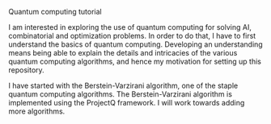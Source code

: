 Quantum computing tutorial

I am interested in exploring the use of quantum computing for solving AI, combinatorial and optimization problems. In order to do that, I have to first understand the basics of quantum computing. Developing an understanding means being able to explain the details and intricacies of the various quantum computing algorithms, and hence my motivation for setting up this repository.

I have started with the Berstein-Varzirani algorithm, one of the staple quantum computing algorithms. The Berstein-Varzirani algorithm is implemented using the ProjectQ framework. I will work towards adding more algorithms.
